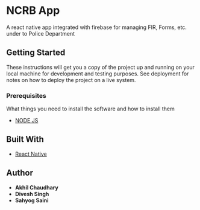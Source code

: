 # NCRB App

A react native app integrated with firebase for managing FIR, Forms, etc. under to Police Department 

## Getting Started

These instructions will get you a copy of the project up and running on your local machine for development and testing purposes. See deployment for notes on how to deploy the project on a live system.

### Prerequisites

What things you need to install the software and how to install them

* [NODE JS](https://nodejs.org/en/)

## Built With

* [React Native](https://reactnative.dev/)


## Author

* **Akhil Chaudhary** 
* **Divesh Singh** 
* **Sahyog Saini** 
